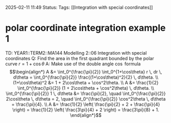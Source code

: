 2025-02-11 11:49
Status: 
Tags: [[Integration with special coordinates]]
# polar coordinate integration example 1

TD: YEAR1::TERM2::MA144 Modelling 2::06 Integration with special coordinates
Q: Find the area in the first quadrant bounded by the polar curve $r = 1 + \cos \theta$
A: Make use of the double angle $\cos$ formula$$\begin{align*}
A &= \int_0^{\frac{\pi}{2}} \int_0^{1+\cos\theta} r \, dr \, d\theta = \int_0^{\frac{\pi}{2}} \frac{(1+\cos\theta)^2}{2} \, d\theta. \\
(1+\cos\theta)^2 &= 1 + 2\cos\theta + \cos^2\theta. \\
A &= \frac{1}{2} \int_0^{\frac{\pi}{2}} (1 + 2\cos\theta + \cos^2\theta) \, d\theta. \\
\int_0^{\frac{\pi}{2}} 1 \, d\theta &= \frac{\pi}{2}, \quad \int_0^{\frac{\pi}{2}} 2\cos\theta \, d\theta = 2, \quad \int_0^{\frac{\pi}{2}} \cos^2\theta \, d\theta = \frac{\pi}{4}. \\
A &= \frac{1}{2} \left( \frac{\pi}{2} + 2 + \frac{\pi}{4} \right) = \frac{1}{2} \left( \frac{3\pi}{4} + 2 \right) = \frac{3\pi}{8} + 1.
\end{align*}$$
<!--ID: 1739274982048-->


